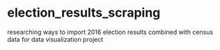 # election_results_scraping
researching ways to import 2016 election results combined with census data for data visualization project
